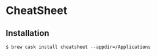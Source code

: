 # CheatSheet

## Installation

```ShellSession
$ brew cask install cheatsheet --appdir=/Applications
```

